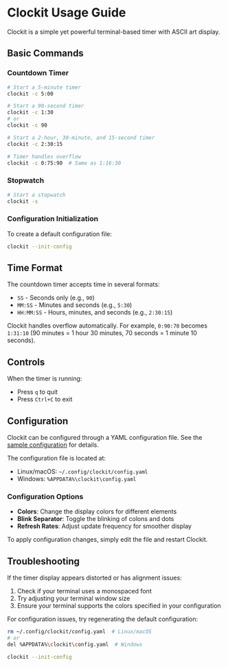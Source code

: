 # Clockit Usage Guide

Clockit is a simple yet powerful terminal-based timer with ASCII art display.

## Basic Commands

### Countdown Timer

```bash
# Start a 5-minute timer
clockit -c 5:00

# Start a 90-second timer
clockit -c 1:30
# or
clockit -c 90

# Start a 2-hour, 30-minute, and 15-second timer
clockit -c 2:30:15

# Timer handles overflow
clockit -c 0:75:90  # Same as 1:16:30
```

### Stopwatch

```bash
# Start a stopwatch
clockit -s
```

### Configuration Initialization

To create a default configuration file:

```bash
clockit --init-config
```

## Time Format

The countdown timer accepts time in several formats:

- `SS` - Seconds only (e.g., `90`)
- `MM:SS` - Minutes and seconds (e.g., `5:30`)
- `HH:MM:SS` - Hours, minutes, and seconds (e.g., `2:30:15`)

Clockit handles overflow automatically. For example, `0:90:70` becomes `1:31:10` (90 minutes = 1 hour 30 minutes, 70 seconds = 1 minute 10 seconds).

## Controls

When the timer is running:

- Press `q` to quit
- Press `Ctrl+C` to exit

## Configuration

Clockit can be configured through a YAML configuration file. See the [sample configuration](sample-config.yaml) for details.

The configuration file is located at:
- Linux/macOS: `~/.config/clockit/config.yaml`
- Windows: `%APPDATA%\clockit\config.yaml`

### Configuration Options

- **Colors**: Change the display colors for different elements
- **Blink Separator**: Toggle the blinking of colons and dots
- **Refresh Rates**: Adjust update frequency for smoother display

To apply configuration changes, simply edit the file and restart Clockit.

## Troubleshooting

If the timer display appears distorted or has alignment issues:
1. Check if your terminal uses a monospaced font
2. Try adjusting your terminal window size
3. Ensure your terminal supports the colors specified in your configuration

For configuration issues, try regenerating the default configuration:
```bash
rm ~/.config/clockit/config.yaml  # Linux/macOS
# or
del %APPDATA%\clockit\config.yaml  # Windows

clockit --init-config
```